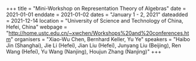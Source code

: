 +++
title = "Mini-Workshop on Representation Theory of Algebras"
date = 2021-01-01
enddate = 2021-01-02
dates = "January 1 - 2, 2021"
dateadded = 2021-12-14
location = "University of Science and Technology of China, Hefei, China"
webpage = "http://home.ustc.edu.cn/~xwchen/Workshops%20and%20conferences.htm"
organisers = "Xiao-Wu Chen, Bernhard Keller, Yu Ye"
speakers = "Haibo Jin (Shanghai), Jie Li (Hefei), Jian Liu (Hefei), Junyang Liu (Beijing), Ren Wang (Hefei), Yu Wang (Nanjing), Houjun Zhang (Nanjing)"
+++
